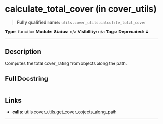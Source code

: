 # calculate_total_cover (in cover_utils)
> **Fully qualified name:** `utils.cover_utils.calculate_total_cover`

**Type:** function
**Module:** 
**Status:** n/a
**Visibility:** n/a
**Tags:** 
**Deprecated:** ❌

---

## Description
Computes the total cover_rating from objects along the path.

## Full Docstring
```

```

## Links
- **calls**: utils.cover_utils.get_cover_objects_along_path


---
